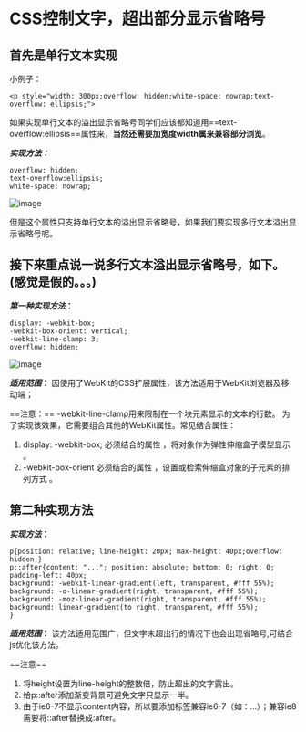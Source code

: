 # CSS控制文字，超出部分显示省略号

## 首先是单行文本实现
小例子：
```
<p style="width: 300px;overflow: hidden;white-space: nowrap;text-overflow: ellipsis;">
```
如果实现单行文本的溢出显示省略号同学们应该都知道用==text-overflow:ellipsis==属性来，**当然还需要加宽度width属来兼容部分浏览**。

***实现方法**：*

```
overflow: hidden;
text-overflow:ellipsis;
white-space: nowrap;

```
![image](https://note.youdao.com/yws/public/resource/bb50e794c49c05e7417f6cdb0b9dfd1f/xmlnote/F118B30E43D645D2AD0ECD137A5D3ED8/9247)

但是这个属性只支持单行文本的溢出显示省略号，如果我们要实现多行文本溢出显示省略号呢。

## 接下来重点说一说多行文本溢出显示省略号，如下。(感觉是假的。。。)

***第一种实现方法*：**
```
display: -webkit-box;
-webkit-box-orient: vertical;
-webkit-line-clamp: 3;
overflow: hidden;
```

![image](https://note.youdao.com/yws/public/resource/bb50e794c49c05e7417f6cdb0b9dfd1f/xmlnote/38984F62D1B045788780EA1759ACB749/9248)

***适用范围*：**
因使用了WebKit的CSS扩展属性，该方法适用于WebKit浏览器及移动端；

==注意：==
-webkit-line-clamp用来限制在一个块元素显示的文本的行数。 为了实现该效果，它需要组合其他的WebKit属性。常见结合属性：

1. display: -webkit-box; 必须结合的属性 ，将对象作为弹性伸缩盒子模型显示 。
2. -webkit-box-orient 必须结合的属性 ，设置或检索伸缩盒对象的子元素的排列方式 。

## 第二种实现方法
***实现方法*：**
```
p{position: relative; line-height: 20px; max-height: 40px;overflow: hidden;}
p::after{content: "..."; position: absolute; bottom: 0; right: 0; padding-left: 40px;
background: -webkit-linear-gradient(left, transparent, #fff 55%);
background: -o-linear-gradient(right, transparent, #fff 55%);
background: -moz-linear-gradient(right, transparent, #fff 55%);
background: linear-gradient(to right, transparent, #fff 55%);
}
```
***适用范围*：**
该方法适用范围广，但文字未超出行的情况下也会出现省略号,可结合js优化该方法。

==注意==

1. 将height设置为line-height的整数倍，防止超出的文字露出。
2. 给p::after添加渐变背景可避免文字只显示一半。
3. 由于ie6-7不显示content内容，所以要添加标签兼容ie6-7（如：<span>…<span/>）；兼容ie8需要将::after替换成:after。
